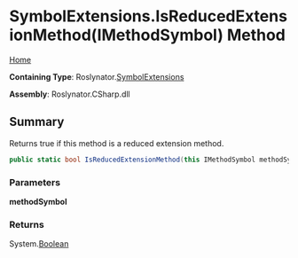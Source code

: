 <a name="_top"></a>

# SymbolExtensions\.IsReducedExtensionMethod\(IMethodSymbol\) Method

[Home](../../../README.md#_top)

**Containing Type**: Roslynator\.[SymbolExtensions](../README.md#_top)

**Assembly**: Roslynator\.CSharp\.dll

## Summary

Returns true if this method is a reduced extension method\.

```csharp
public static bool IsReducedExtensionMethod(this IMethodSymbol methodSymbol)
```

### Parameters

**methodSymbol**

### Returns

System\.[Boolean](https://docs.microsoft.com/en-us/dotnet/api/system.boolean)

